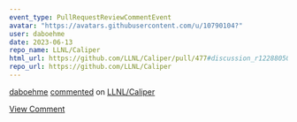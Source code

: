 ```yaml
---
event_type: PullRequestReviewCommentEvent
avatar: "https://avatars.githubusercontent.com/u/10790104?"
user: daboehme
date: 2023-06-13
repo_name: LLNL/Caliper
html_url: https://github.com/LLNL/Caliper/pull/477#discussion_r1228805048
repo_url: https://github.com/LLNL/Caliper
---
```


<a href='https://github.com/daboehme' target='_blank'>daboehme</a> <a href='https://github.com/LLNL/Caliper/pull/477#discussion_r1228805048' target='_blank'>commented</a> on <a href='https://github.com/LLNL/Caliper' target='_blank'>LLNL/Caliper</a>

<a href='https://github.com/LLNL/Caliper/pull/477#discussion_r1228805048' target='_blank'>View Comment</a>